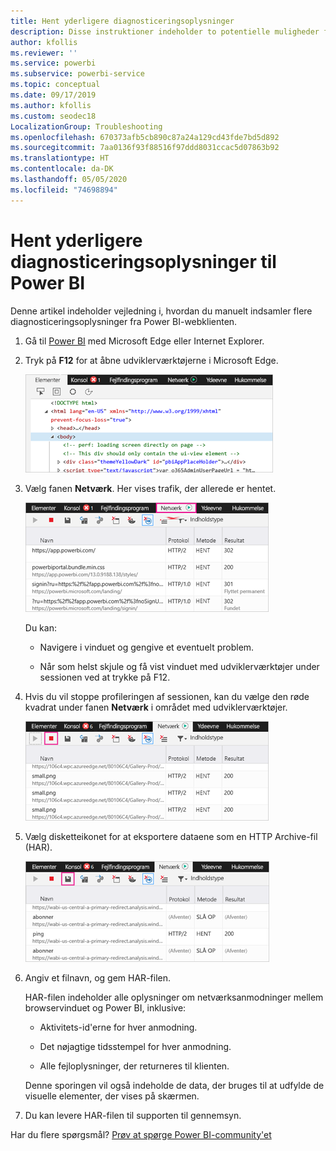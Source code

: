 ```yaml
---
title: Hent yderligere diagnosticeringsoplysninger
description: Disse instruktioner indeholder to potentielle muligheder for manuelt at indsamle flere diagnosticeringsoplysninger fra Power BI-webklienten.
author: kfollis
ms.reviewer: ''
ms.service: powerbi
ms.subservice: powerbi-service
ms.topic: conceptual
ms.date: 09/17/2019
ms.author: kfollis
ms.custom: seodec18
LocalizationGroup: Troubleshooting
ms.openlocfilehash: 670373afb5cb890c87a24a129cd43fde7bd5d892
ms.sourcegitcommit: 7aa0136f93f88516f97ddd8031ccac5d07863b92
ms.translationtype: HT
ms.contentlocale: da-DK
ms.lasthandoff: 05/05/2020
ms.locfileid: "74698894"
---
```

# <a name="capture-additional-diagnostic-information-for-power-bi"></a>Hent yderligere diagnosticeringsoplysninger til Power BI

Denne artikel indeholder vejledning i, hvordan du manuelt indsamler flere diagnosticeringsoplysninger fra Power BI-webklienten.

1. Gå til [Power BI](https://app.powerbi.com) med Microsoft Edge eller Internet Explorer.

1. Tryk på **F12** for at åbne udviklerværktøjerne i Microsoft Edge.

   ![Skærmbillede af fanen Elementer i udviklerværktøjerne i Microsoft Edge.](media/service-admin-capturing-additional-diagnostic-information-for-power-bi/edge-developer-tools.png)

1. Vælg fanen **Netværk**. Her vises trafik, der allerede er hentet.

   ![Skærmbillede af fanen Netværk i udviklerværktøjerne i Microsoft Edge.](media/service-admin-capturing-additional-diagnostic-information-for-power-bi/edge-network-tab.png)

    Du kan:

    * Navigere i vinduet og gengive et eventuelt problem.

    * Når som helst skjule og få vist vinduet med udviklerværktøjer under sessionen ved at trykke på F12.

1. Hvis du vil stoppe profileringen af sessionen, kan du vælge den røde kvadrat under fanen **Netværk** i området med udviklerværktøjer.

   ![Skærmbillede af fanen Netværk i udviklerværktøjer i Microsoft Edge med stopknappen fremhævet.](media/service-admin-capturing-additional-diagnostic-information-for-power-bi/edge-network-tab-stop.png)

1. Vælg disketteikonet for at eksportere dataene som en HTTP Archive-fil (HAR).

   ![Skærmbillede af fanen Netværk i udviklerværktøjer i Microsoft Edge med disketteikonet fremhævet.](media/service-admin-capturing-additional-diagnostic-information-for-power-bi/edge-network-tab-save.png)

1. Angiv et filnavn, og gem HAR-filen.

    HAR-filen indeholder alle oplysninger om netværksanmodninger mellem browservinduet og Power BI, inklusive:

    * Aktivitets-id'erne for hver anmodning.

    * Det nøjagtige tidsstempel for hver anmodning.

    * Alle fejloplysninger, der returneres til klienten.

    Denne sporingen vil også indeholde de data, der bruges til at udfylde de visuelle elementer, der vises på skærmen.

1. Du kan levere HAR-filen til supporten til gennemsyn.

Har du flere spørgsmål? [Prøv at spørge Power BI-community'et](https://community.powerbi.com/)
